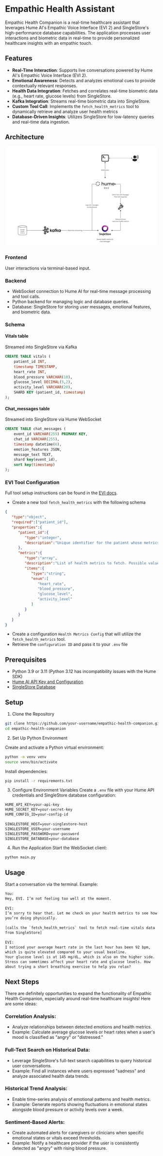 # Empathic Health Assistant
Empathic Health Companion is a real-time healthcare assistant that leverages Hume AI's Empathic Voice Interface (EVI 2) and SingleStore's high-performance database capabilities. The application processes user interactions and biometric data in real-time to provide personalized healthcare insights with an empathic touch.

## Features
- **Real-Time Interaction**: Supports live conversations powered by Hume AI's Empathic Voice Interface (EVI 2).
- **Emotional Awareness**: Detects and analyzes emotional cues to provide contextually relevant responses.
- **Health Data Integration**: Fetches and correlates real-time biometric data (e.g., heart rate, glucose levels) from SingleStore.
- **Kafka Integration**: Streams real-time biometric data into SingleStore.
- **Custom Tool Call**: Implements the `fetch_health_metrics` tool to dynamically retrieve and analyze user health metrics
- **Database-Driven Insights**: Utilizes SingleStore for low-latency queries and real-time data ingestion.

## Architecture
![architecture](architecture.png)

### Frontend
User interactions via terminal-based input.

### Backend
- WebSocket connection to Hume AI for real-time message processing and tool calls.
- Python backend for managing logic and database queries.
- Database: SingleStore for storing user messages, emotional features, and biometric data.

### Schema
#### Vitals table
Streamed into SingleStore via Kafka
```sql
CREATE TABLE vitals (
    patient_id INT,
    timestamp TIMESTAMP,
    heart_rate INT,
    blood_pressure VARCHAR(10),
    glucose_level DECIMAL(5,2),
    activity_level VARCHAR(20),
    SHARD KEY (patient_id, timestamp)
);
```
#### Chat_messages table
Streamed into SingleStore via Hume WebSocket
```sql
CREATE TABLE chat_messages (
    event_id VARCHAR(255) PRIMARY KEY,  
    chat_id VARCHAR(255),
    timestamp datetime(6),
    emotion_features JSON,
    message_text TEXT,
    shard key(event_id),
    sort key(timestamp)
);
```
### EVI Tool Configuration
Full tool setup instructions can be found in the [EVI docs](https://dev.hume.ai/docs/empathic-voice-interface-evi/tool-use#setup).
- Create a new tool `fetch_health_metrics` with the following schema
```json
{
   "type":"object",
   "required":["patient_id"],
   "properties":{
      "patient_id":{
         "type":"integer",
         "description":"Unique identifier for the patient whose metrics were fetched."
      },
      "metrics":{
         "type":"array",
         "description":"List of health metrics to fetch. Possible values include 'heart_rate', 'blood_pressure','glucose_level', and 'activity_level'.",
         "items":{
            "type":"string",
            "enum":[
               "heart_rate",
               "blood_pressure",
               "glucose_level",
               "activity_level"
            ]
         }
      }
   }
}
```
- Create a configuration `Health Metrics Config` that will utilize the `fetch_health_metrics` tool.
- Retrieve the `configuration ID` and pass it to your `.env` file

## Prerequisites
- Python 3.9 or 3.11 (Python 3.12 has incompatibility issues with the Hume SDK)
- [Hume AI API Key and Configuration](https://platform.hume.ai/)
- [SingleStore Database](https://www.singlestore.com/cloud-trial/)

## Setup
1. Clone the Repository
```bash
git clone https://github.com/your-username/empathic-health-companion.git
cd empathic-health-companion
```

2. Set Up Python Environment

Create and activate a Python virtual environment:

```bash
python -m venv venv
source venv/bin/activate
```
Install dependencies:

```bash
pip install -r requirements.txt
```

3. Configure Environment Variables
Create a `.env` file with your Hume API credentials and SingleStore database configuration:

```env
HUME_API_KEY=your-api-key
HUME_SECRET_KEY=your-secret-key
HUME_CONFIG_ID=your-config-id

SINGLESTORE_HOST=your-singlestore-host
SINGLESTORE_USER=your-username
SINGLESTORE_PASSWORD=your-password
SINGLESTORE_DATABASE=your-database
```

4. Run the Application
Start the WebSocket client:

```bash
python main.py
```

## Usage
Start a conversation via the terminal. 
Example:
```
You:
Hey, EVI. I’m not feeling too well at the moment.

EVI:
I’m sorry to hear that. Let me check on your health metrics to see how you’re doing physically.

[calls the `fetch_health_metrics` tool to fetch real-time vitals data from SingleStore]

EVI:
I noticed your average heart rate in the last hour has been 92 bpm, which is quite elevated compared to your usual baseline. 
Your glucose level is at 145 mg/dL, which is also on the higher side.
Stress can sometimes affect your heart rate and glucose levels. How about trying a short breathing exercise to help you relax?
```

## Next Steps
There are definitely opportunities to expand the functionality of Empathic Health Companion, especially around real-time healthcare insights! Here are some ideas:

### Correlation Analysis:
- Analyze relationships between detected emotions and health metrics.
- Example: Calculate average glucose levels or heart rates when a user's mood is classified as "angry" or "distressed."

### Full-Text Search on Historical Data:
- Leverage SingleStore's full-text search capabilities to query historical user conversations.
- Example: Find all instances where users expressed "sadness" and analyze associated health data trends.

### Historical Trend Analysis:
- Enable time-series analysis of emotional patterns and health metrics.
- Example: Generate reports showing fluctuations in emotional states alongside blood pressure or activity levels over a week.

### Sentiment-Based Alerts:
- Create automated alerts for caregivers or clinicians when specific emotional states or vitals exceed thresholds.
- Example: Notify a healthcare provider if the user is consistently detected as "angry" with rising blood pressure.